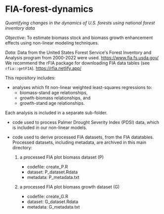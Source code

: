 # FIA-forest-dynamics

*Quantifying changes in the dynamics of U.S. forests using national forest inventory data*

*Objective*:  To estimate biomass stock and biomass growth enhancement effects using non-linear modeling techniques. 

*Data*:  Data from the United States Forest Service's Forest Inventory and Analysis program from 2000-2022 were used. https://www.fia.fs.usda.gov/
We recommend the rFIA package for downloading FIA data tables (see `rfia::getFIA`).  https://rfia.netlify.app/ 

This repository includes: 

* analyses which fit non-linear weighted least-squares regressions to: 
    - biomass-stand age relationships, 
    - growth-biomass relationships, and 
    - growth-stand age relationships.

Each analysis is included in a separate sub-folder.


* code used to process Palmer Drought Severity Index (PDSI) data, which is included in our non-linear models.
 
 
* code used to derive processed FIA datasets, from the FIA datatables.  Processed datasets, including metadata, are archived in this main directory:
    1.  a processed FIA plot biomass dataset (P)
        - codefile: create_P.R
        - dataset: P_dataset.Rdata
        - metadata: P_metadata.txt
    
    2.  a processed FIA plot biomass growth dataset (G)
        - codefile: create_G.R
        - dataset: G_dataset.Rdata
        - metadata: G_metadata.txt
